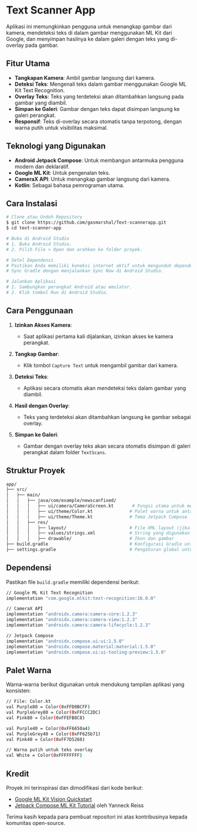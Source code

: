 # Text Scanner App

Aplikasi ini memungkinkan pengguna untuk menangkap gambar dari kamera, mendeteksi teks di dalam gambar menggunakan ML Kit dari Google, dan menyimpan hasilnya ke dalam galeri dengan teks yang di-overlay pada gambar.

## Fitur Utama

- **Tangkapan Kamera**: Ambil gambar langsung dari kamera.
- **Deteksi Teks**: Mengenali teks dalam gambar menggunakan Google ML Kit Text Recognition.
- **Overlay Teks**: Teks yang terdeteksi akan ditambahkan langsung pada gambar yang diambil.
- **Simpan ke Galeri**: Gambar dengan teks dapat disimpan langsung ke galeri perangkat.
- **Responsif**: Teks di-overlay secara otomatis tanpa terpotong, dengan warna putih untuk visibilitas maksimal.

## Teknologi yang Digunakan

- **Android Jetpack Compose**: Untuk membangun antarmuka pengguna modern dan deklaratif.
- **Google ML Kit**: Untuk pengenalan teks.
- **CameraX API**: Untuk menangkap gambar langsung dari kamera.
- **Kotlin**: Sebagai bahasa pemrograman utama.

## Cara Instalasi

```bash
# Clone atau Unduh Repository
$ git clone https://github.com/gasmarshal/Text-scannerapp.git
$ cd text-scanner-app
```
```bash
# Buka di Android Studio
# 1. Buka Android Studio.
# 2. Pilih File > Open dan arahkan ke folder proyek.

# Setel Dependensi
# Pastikan Anda memiliki koneksi internet aktif untuk mengunduh dependensi proyek.
# Sync Gradle dengan menjalankan Sync Now di Android Studio.

# Jalankan Aplikasi
# 1. Sambungkan perangkat Android atau emulator.
# 2. Klik tombol Run di Android Studio.
```

## Cara Penggunaan

1. **Izinkan Akses Kamera**:
    - Saat aplikasi pertama kali dijalankan, izinkan akses ke kamera perangkat.

2. **Tangkap Gambar**:
    - Klik tombol `Capture Text` untuk mengambil gambar dari kamera.

3. **Deteksi Teks**:
    - Aplikasi secara otomatis akan mendeteksi teks dalam gambar yang diambil.

4. **Hasil dengan Overlay**:
    - Teks yang terdeteksi akan ditambahkan langsung ke gambar sebagai overlay.

5. **Simpan ke Galeri**:
    - Gambar dengan overlay teks akan secara otomatis disimpan di galeri perangkat dalam folder `TextScans`.

## Struktur Proyek

```bash
app/
├── src/
│   ├── main/
│   │   ├── java/com/example/newscanfixed/
│   │   │   ├── ui/camera/CameraScreen.kt       # Fungsi utama untuk menangkap gambar dan deteksi teks
│   │   │   ├── ui/theme/Color.kt              # Palet warna untuk antarmuka aplikasi
│   │   │   ├── ui/theme/Theme.kt              # Tema Jetpack Compose
│   │   ├── res/
│   │   │   ├── layout/                        # File XML layout (jika diperlukan)
│   │   │   ├── values/strings.xml             # String yang digunakan dalam aplikasi
│   │   │   ├── drawable/                      # Ikon dan gambar
├── build.gradle                               # Konfigurasi Gradle untuk modul aplikasi
├── settings.gradle                            # Pengaturan global untuk proyek
```

## Dependensi

Pastikan file `build.gradle` memiliki dependensi berikut:

```bash
// Google ML Kit Text Recognition
implementation "com.google.mlkit:text-recognition:16.0.0"

// CameraX API
implementation "androidx.camera:camera-core:1.2.3"
implementation "androidx.camera:camera-view:1.2.3"
implementation "androidx.camera:camera-lifecycle:1.2.3"

// Jetpack Compose
implementation "androidx.compose.ui:ui:1.5.0"
implementation "androidx.compose.material:material:1.5.0"
implementation "androidx.compose.ui:ui-tooling-preview:1.5.0"
```

## Palet Warna

Warna-warna berikut digunakan untuk mendukung tampilan aplikasi yang konsisten:

```bash
// File: Color.kt
val Purple80 = Color(0xFFD0BCFF)
val PurpleGrey80 = Color(0xFFCCC2DC)
val Pink80 = Color(0xFFEFB8C8)

val Purple40 = Color(0xFF6650a4)
val PurpleGrey40 = Color(0xFF625b71)
val Pink40 = Color(0xFF7D5260)

// Warna putih untuk teks overlay
val White = Color(0xFFFFFFFF)
```

## Kredit

Proyek ini terinspirasi dan dimodifikasi dari kode berikut:
- [Google ML Kit Vision Quickstart](https://github.com/googlesamples/mlkit/tree/master/android/vision-quickstart)
- [Jetpack Compose ML Kit Tutorial](https://github.com/YanneckReiss/JetpackComposeMLKitTutorial) oleh Yanneck Reiss

Terima kasih kepada para pembuat repositori ini atas kontribusinya kepada komunitas open-source.

